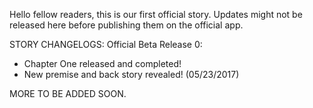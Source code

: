 Hello fellow readers, this is our first official story. Updates might not be released here before publishing them on the official app.

STORY CHANGELOGS:
Official Beta Release 0:

- Chapter One released and completed!
- New premise and back story revealed!
(05/23/2017)



MORE TO BE ADDED SOON.
